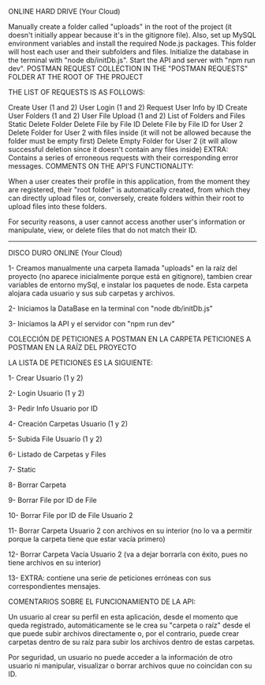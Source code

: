 ONLINE HARD DRIVE (Your Cloud)

Manually create a folder called "uploads" in the root of the project (it doesn't initially appear because it's in the gitignore file). Also, set up MySQL environment variables and install the required Node.js packages. This folder will host each user and their subfolders and files.
Initialize the database in the terminal with "node db/initDb.js".
Start the API and server with "npm run dev".
POSTMAN REQUEST COLLECTION IN THE "POSTMAN REQUESTS" FOLDER AT THE ROOT OF THE PROJECT

THE LIST OF REQUESTS IS AS FOLLOWS:

Create User (1 and 2)
User Login (1 and 2)
Request User Info by ID
Create User Folders (1 and 2)
User File Upload (1 and 2)
List of Folders and Files
Static
Delete Folder
Delete File by File ID
Delete File by File ID for User 2
Delete Folder for User 2 with files inside (it will not be allowed because the folder must be empty first)
Delete Empty Folder for User 2 (it will allow successful deletion since it doesn't contain any files inside)
EXTRA: Contains a series of erroneous requests with their corresponding error messages.
COMMENTS ON THE API'S FUNCTIONALITY:

When a user creates their profile in this application, from the moment they are registered, their "root folder" is automatically created, from which they can directly upload files or, conversely, create folders within their root to upload files into these folders.

For security reasons, a user cannot access another user's information or manipulate, view, or delete files that do not match their ID.

---

DISCO DURO ONLINE (Your Cloud)

1- Creamos manualmente una carpeta llamada "uploads" en la raíz del proyecto (no aparece inicialmente porque está en gitignore), tambien crear variables de entorno mySql, e instalar los paquetes de node. Esta carpeta alojara cada usuario y sus sub carpetas y archivos.

2- Iniciamos la DataBase en la terminal con "node db/initDb.js"

3- Iniciamos la API y el servidor con "npm run dev"

COLECCIÓN DE PETICIONES A POSTMAN EN LA CARPETA PETICIONES A POSTMAN EN LA RAÍZ DEL PROYECTO

LA LISTA DE PETICIONES ES LA SIGUIENTE:

1- Crear Usuario (1 y 2)

2- Login Usuario (1 y 2)

3- Pedir Info Usuario por ID

4- Creación Carpetas Usuario (1 y 2)

5- Subida File Usuario (1 y 2)

6- Listado de Carpetas y Files

7- Static

8- Borrar Carpeta

9- Borrar File por ID de File

10- Borrar File por ID de File Usuario 2

11- Borrar Carpeta Usuario 2 con archivos en su interior (no lo va a permitir porque la carpeta tiene que estar vacía primero)

12- Borrar Carpeta Vacía Usuario 2 (va a dejar borrarla con éxito, pues no tiene archivos en su interior)

13- EXTRA: contiene una serie de peticiones erróneas con sus correspondientes mensajes.

COMENTARIOS SOBRE EL FUNCIONAMIENTO DE LA API:

Un usuario al crear su perfil en esta aplicación, desde el momento que queda registrado, automáticamente se le crea su "carpeta o raíz" desde el que puede subir archivos directamente o, por el contrario, puede crear carpetas dentro de su raíz para subir los archivos dentro de estas carpetas.

Por seguridad, un usuario no puede acceder a la información de otro usuario ni manipular, visualizar o borrar archivos quue no coincidan con su ID.
